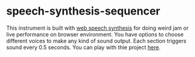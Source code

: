 # speech-synthesis-sequencer

This instrument is built with [web speech synthesis](https://developer.mozilla.org/en-US/docs/Web/API/SpeechSynthesis) for doing weird jam or live performance on browser environment. You have options to choose different voices to make any kind of sound output. Each section triggers sound every 0.5 seconds. You can play with thie project [here](https://byjoohyunpark.github.io/speech-synthesis-sequencer/). 
